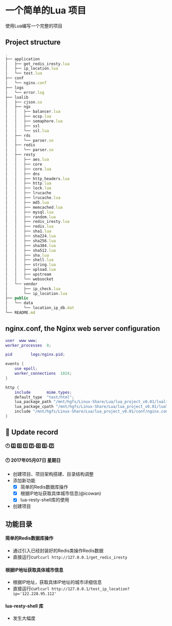 # 一个简单的Lua 项目
使用Lua编写一个完整的项目

##  Project structure
```javascript
.
├── application
│   ├── get_redis_iresty.lua
│   ├── ip_location.lua
│   └── test.lua
├── conf
│   └── nginx.conf
├── logs
│   └── error.log
├── lualib
│   ├── cjson.so
│   ├── ngx
│   │   ├── balancer.lua
│   │   ├── ocsp.lua
│   │   ├── semaphore.lua
│   │   ├── ssl
│   │   └── ssl.lua
│   ├── rds
│   │   └── parser.so
│   ├── redis
│   │   └── parser.so
│   ├── resty
│   │   ├── aes.lua
│   │   ├── core
│   │   ├── core.lua
│   │   ├── dns
│   │   ├── http_headers.lua
│   │   ├── http.lua
│   │   ├── lock.lua
│   │   ├── lrucache
│   │   ├── lrucache.lua
│   │   ├── md5.lua
│   │   ├── memcached.lua
│   │   ├── mysql.lua
│   │   ├── random.lua
│   │   ├── redis_iresty.lua
│   │   ├── redis.lua
│   │   ├── sha1.lua
│   │   ├── sha224.lua
│   │   ├── sha256.lua
│   │   ├── sha384.lua
│   │   ├── sha512.lua
│   │   ├── sha.lua
│   │   ├── shell.lua
│   │   ├── string.lua
│   │   ├── upload.lua
│   │   ├── upstream
│   │   └── websocket
│   └── vendor
│       ├── ip_check.lua
│       └── ip_location.lua
├── public
│   └── data
│       └── location_ip_db.dat
└── README.md
```
## nginx.conf, the Nginx web server configuration

```lua
user  www www;
worker_processes  8;

pid        logs/nginx.pid;

events {
    use epoll;
    worker_connections  1024;
}

http {
    include       mime.types;
    default_type  "text/html";
    lua_package_path "/mnt/hgfs/Linux-Share/Lua/lua_project_v0.01/lualib/?.lua;;";   
    lua_package_cpath "/mnt/hgfs/Linux-Share/Lua/lua_project_v0.01/lualib/?.so;;";  
    include "/mnt/hgfs/Linux-Share/Lua/lua_project_v0.01/conf/nginx.conf";
}
```
##  :date: Update record
#### :clock12: :two: :zero: :one: :seven:-:zero: :five:-:seven:
#### :clock12: 2017年05月07日 星期日 
+   创建项目、项目架构搭建、目录结构调整
+   添加新功能
    - [x] 简单的Redis数据库操作 
    - [x] 根据IP地址获取具体城市信息(@icowan)
    - [x] lua-resty-shell库的使用
+   创建项目
    
## 功能目录
####    简单的Redis数据库操作  
+   通过引入已经封装好的Redis类操作Redis数据
+   直接运行curl:`curl http://127.0.0.1/get_redis_iresty`
####    根据IP地址获取具体城市信息
+   根据IP地址，获取具体IP地址的城市详细信息
+   直接运行curl:`curl http://127.0.0.1/test_ip_location?ip='122.228.95.112'`
####    lua-resty-shell 库
+   发生大幅度    
